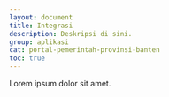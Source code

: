 ```yaml
---
layout: document
title: Integrasi
description: Deskripsi di sini.
group: aplikasi
cat: portal-pemerintah-provinsi-banten
toc: true
---
```


Lorem ipsum dolor sit amet.
